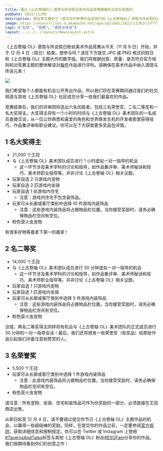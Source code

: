 ```yaml
---
title: 通过《上古卷轴OL》酒馆与传说假日美术作品竞赛撒播冬日欢乐和胜利
pubDate: 2022/11/09
description: 假日季又要到了！提交你的参赛作品至我们的《上古卷轴OL》酒馆与传说假日美术作品竞赛，就有机会赢得一些节日游戏内奖励和《上古卷轴OL》美术团队1对1指导机会！
image: https://esosslfiles-a.akamaihd.net/ape/uploads/2022/11/62ccdf7f1b0acad4f71d5cf33231898c.jpg
tags: ["社区", "竞赛", "酒馆与传说"]
layout: ../../../layouts/NewsLayout.astro
---
```


《上古卷轴 OL》酒馆与传说假日粉丝美术作品竞赛从今天（11 月 9 日）开始，并于 12 月 4
日（周日）结束。想参与吗？请在下方提交 JPG 或 PNG 格式的假日和《上古卷轴
OL》主题大作的数字版。我们将根据创意、质量、是否符合官方规则和对竞赛主题的整体解读对[每件](https://woobox.com/pornm7/rules)作品进行评判。请确保在美术作品中纳入酒馆与传说元素！

![](null)

我们希望每个人都能有机会公开秀出作品，所以我们将在竞赛期间通过我们的社交频道与其他《上古卷轴
OL》社区成员分享一些我们最喜欢的作品。

竞赛结束后，我们的评审团将选出六名优胜者。包括三名荣誉奖，二名二等奖和一名大奖得主。大奖得主将有一个小时的时间与《上古卷轴
OL》美术团队的一名成员直接交谈，从一位让你熟悉和喜爱的角色和世界焕发生机的开发者那里获得技巧、作品集评审和职业建议。你可以在下方获取更多奖品包详情。

## 1 名大奖得主

- 21,000 个王冠
- 与《上古卷轴 OL》美术团队成员进行 1 小时虚拟一对一指导的机会
  - 这一环节涉及美术学科的讨论和指导，如作品集评审、美术师秘诀和技巧、美术师职业指导等。并非讨论《上古卷轴
    OL》相关议题。
- 玩家自选 2 只游戏内宠物
- 玩家自选 2 匹游戏内坐骑
- 玩家自选 1 处游戏内住宅
  - 注意：游戏内住宅不包含装饰品。
- 玩家可从长廊或客厅类别中选择 10 件游戏内装饰品
  - 注意：这些游戏内装饰品将占据物品栏位置。当你接受奖励时，请务必确保物品栏空间有空位。
- 粉色营火虫宠物

有很多好物等着拿下第一的赢家！

## 2 名二等奖

- 14,000 个王冠
- 与《上古卷轴 OL》美术团队成员进行 30 分钟虚拟一对一指导的机会
  - 这一环节涉及美术学科的讨论和指导，如作品集评审、美术师秘诀和技巧、美术师职业指导等。并非讨论《上古卷轴
    OL》相关议题。
- 玩家自选 1 只游戏内宠物
- 玩家自选 1 匹游戏内坐骑
- 玩家可从长廊或客厅类别中选择 5 件游戏内装饰品
  - 注意：这些游戏内装饰品将占据物品栏位置。当你接受奖励时，请务必确保物品栏空间有空位。
- 粉色营火虫宠物

没错，两名二等奖得主同样将有机会与《上古卷轴 OL》美术团队的正式成员进行 30
分钟的一对一指导会话！最后，我们还将颁发一些荣誉奖（和奖品）给那些作品引起我们评委注意和赞赏的人。

## 3 名荣誉奖

- 5,500 个王冠
- 玩家可从长廊或客厅类别中选择 1 件游戏内装饰品
  - 注意：此游戏内装饰品将占据物品栏位置。当你接受奖励时，请务必确保物品栏空间有空位。
- 粉色营火虫宠物

请注意：所有宠物、坐骑、住宅和装饰品可作为你奖励的一部分，必须直接在王冠商店出售。

从即日起至 12 月 4 日，请不要错过提交你节日《上古卷轴
OL》主题作品的机会，以赢得一些超级棒的奖励。同样，在提交你的作品之前，一定要参阅[官方规则](https://woobox.com/pornm7/rules)，获取详细信息和限制规定。你可以在
Twitter 或 Instagram
上使用[#TavernsAndTales](https://twitter.com/hashtag/TavernsAndTales?src=hashtag_click)标签与其他《上古卷轴
OL》粉丝[#ESOFam](https://twitter.com/hashtag/ESOFam?src=hashtag_click)分享你的作品。我们很期待看到你们的创意之作！
